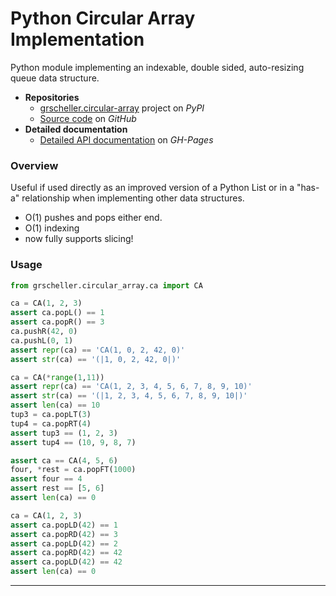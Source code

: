 # Python Circular Array Implementation

Python module implementing an indexable, double sided,
auto-resizing queue data structure.

* **Repositories**
  * [grscheller.circular-array][1] project on *PyPI*
  * [Source code][2] on *GitHub*
* **Detailed documentation**
  * [Detailed API documentation][3] on *GH-Pages*

### Overview

Useful if used directly as an improved version of a Python List or in
a "has-a" relationship when implementing other data structures.

* O(1) pushes and pops either end.
* O(1) indexing
* now fully supports slicing!

### Usage

```python
from grscheller.circular_array.ca import CA

ca = CA(1, 2, 3)
assert ca.popL() == 1
assert ca.popR() == 3
ca.pushR(42, 0)
ca.pushL(0, 1)
assert repr(ca) == 'CA(1, 0, 2, 42, 0)'
assert str(ca) == '(|1, 0, 2, 42, 0|)'

ca = CA(*range(1,11))
assert repr(ca) == 'CA(1, 2, 3, 4, 5, 6, 7, 8, 9, 10)'
assert str(ca) == '(|1, 2, 3, 4, 5, 6, 7, 8, 9, 10|)'
assert len(ca) == 10
tup3 = ca.popLT(3)
tup4 = ca.popRT(4)
assert tup3 == (1, 2, 3)
assert tup4 == (10, 9, 8, 7)

assert ca == CA(4, 5, 6)
four, *rest = ca.popFT(1000)
assert four == 4
assert rest == [5, 6]
assert len(ca) == 0

ca = CA(1, 2, 3)
assert ca.popLD(42) == 1
assert ca.popRD(42) == 3
assert ca.popLD(42) == 2
assert ca.popRD(42) == 42
assert ca.popLD(42) == 42
assert len(ca) == 0
```

---

[1]: https://pypi.org/project/grscheller.circular-array
[2]: https://github.com/grscheller/circular-array
[3]: https://grscheller.github.io/grscheller-pypi-namespace-docs/circular-array/
